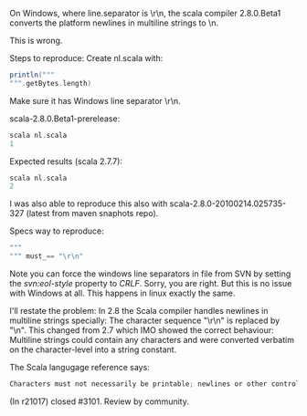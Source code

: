 On Windows, where line.separator is \r\n, the scala compiler 2.8.0.Beta1 converts the platform newlines in multiline strings to \n.

This is wrong.

Steps to reproduce:
Create nl.scala with:
```scala
println("""
""".getBytes.length)
```
Make sure it has Windows line separator \r\n.

scala-2.8.0.Beta1-prerelease:
```scala
scala nl.scala
1
```

Expected results (scala 2.7.7):
```scala
scala nl.scala
2
```

I was also able to reproduce this also with scala-2.8.0-20100214.025735-327 (latest from maven snaphots repo).

Specs way to reproduce:
```scala
"""
""" must_== "\r\n"
```
Note you can force the windows line separators in file from SVN by setting the *svn:eol-style* property to *CRLF*.
Sorry, you are right. But this is no issue with Windows at all. This happens in linux exactly the same.

I'll restate the problem: In 2.8 the Scala compiler handles newlines in multiline strings specially: The character sequence "\r\n" is replaced by "\n". This changed from 2.7 which IMO showed the correct behaviour: Multiline strings could contain any characters and were converted verbatim on the character-level into a string constant.

The Scala langugage reference says:
```scala
Characters must not necessarily be printable; newlines or other control characters are also permitted. Unicode escapes work as everywhere else, but none of the escape sequences in (�1.3.6) is interpreted.
```
(In r21017) closed #3101. Review by community.
